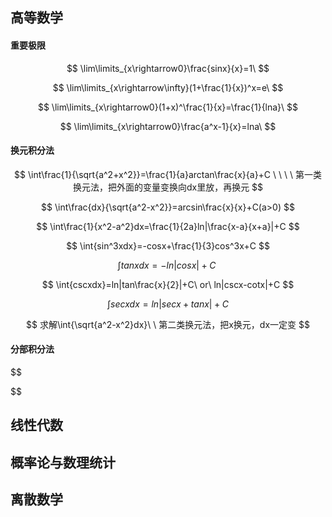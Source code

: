## 高等数学

#### 重要极限

$$
\lim\limits_{x\rightarrow0}\frac{sinx}{x}=1\
$$

$$
\lim\limits_{x\rightarrow\infty}(1+\frac{1}{x})^x=e\
$$

$$
\lim\limits_{x\rightarrow0}(1+x)^\frac{1}{x}=\frac{1}{lna}\
$$

$$
\lim\limits_{x\rightarrow0}\frac{a^x-1}{x}=lna\
$$

#### 换元积分法

$$
\int\frac{1}{\sqrt{a^2+x^2}}=\frac{1}{a}arctan\frac{x}{a}+C \ \ \ \ 第一类换元法，把外面的变量变换向dx里放，再换元
$$

$$
\int\frac{dx}{\sqrt{a^2-x^2}}=arcsin\frac{x}{x}+C(a>0)
$$

$$
\int\frac{1}{x^2-a^2}dx=\frac{1}{2a}ln|\frac{x-a}{x+a}|+C
$$

$$
\int{sin^3xdx}=-cosx+\frac{1}{3}cos^3x+C
$$

$$
\int{tanxdx}=-ln|cosx|+C\
$$

$$
\int{cscxdx}=ln|tan\frac{x}{2}|+C\ or\ ln|cscx-cotx|+C
$$

$$
\int{secxdx}=ln|secx+tanx|+C
$$

$$
求解\int{\sqrt{a^2-x^2}dx}\ \ 第二类换元法，把x换元，dx一定变
$$

#### 分部积分法

$$

$$



## 线性代数

## 概率论与数理统计

## 离散数学